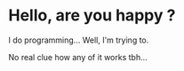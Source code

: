 # Hello, are you happy ?

I do programming... Well, I'm trying to.

No real clue how any of it works tbh...
